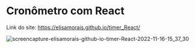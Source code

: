 # Cronômetro com React

Link do site:
https://elisamorais.github.io/timer_React/


![screencapture-elisamorais-github-io-timer-React-2022-11-16-15_37_30](https://user-images.githubusercontent.com/87885921/202266928-1b22c109-793e-4e6c-9b9a-07521168d6c0.png)
